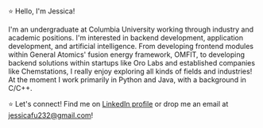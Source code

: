 <!--
**jessicafu232/jessicafu232** is a ✨ _special_ ✨ repository because its `README.md` (this file) appears on your GitHub profile.

Here are some ideas to get you started:

- 🔭 I’m currently working on ...
- 🌱 I’m currently learning ...
- 👯 I’m looking to collaborate on ...
- 🤔 I’m looking for help with ...
- 💬 Ask me about ...
- 📫 How to reach me: ...
- 😄 Pronouns: ...
- ⚡ Fun fact: ...
-->

⭐ Hello, I'm Jessica!

I'm an undergraduate at Columbia University working through industry and academic positions. I'm interested in backend development, application development, and artificial intelligence. From developing frontend modules within General Atomics' fusion energy framework, OMFIT, to developing backend solutions within startups like Oro Labs and established companies like Chemstations, I really enjoy exploring all kinds of fields and industries! At the moment I work primarily in Python and Java, with a background in C/C++. 

⭐ Let's connect! Find me on [LinkedIn profile](https://www.linkedin.com/in/jessica-t-fu/) or drop me an email at jessicafu232@gmail.com!
